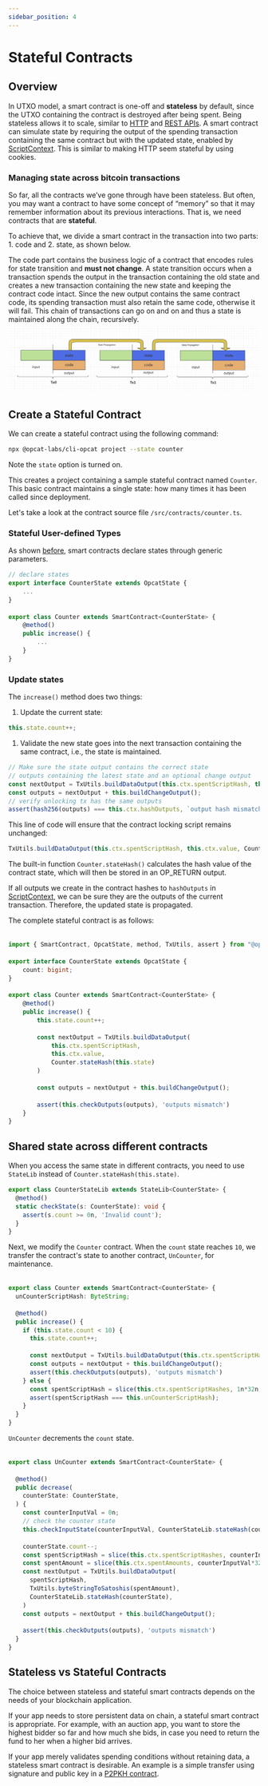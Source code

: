 ```yaml
---
sidebar_position: 4
---
```


# Stateful Contracts

## Overview

In UTXO model, a smart contract is one-off and **stateless** by default, since the UTXO containing the contract is destroyed after being spent. Being stateless allows it to scale, similar to [HTTP](https://stackoverflow.com/questions/5836881/stateless-protocol-and-stateful-protocol) and [REST APIs](https://www.geeksforgeeks.org/restful-statelessness/).
A smart contract can simulate state by requiring
the output of the spending transaction containing the same contract but with the updated state, enabled by [ScriptContext](scriptcontext.md).
This is similar to making HTTP seem stateful by using cookies.

### Managing state across bitcoin transactions

So far, all the contracts we’ve gone through have been stateless. But often, you may want a contract to have some concept of “memory” so that it may remember information about its previous interactions. That is, we need contracts that are **stateful**.

To achieve that, we divide a smart contract in the transaction into two parts: 1. code and 2. state, as shown below.

The code part contains the business logic of a contract that encodes rules for state transition and **must not change**.
A state transition occurs when a transaction spends the output in the transaction containing the old state and creates a new transaction containing the new state and keeping the contract code intact.
Since the new output contains the same contract code, its spending transaction must also retain the same code, otherwise it will fail. This chain of transactions can go on and on and thus a state is maintained along the chain, recursively.
![](../../../static/img/state-btc.png)

## Create a Stateful Contract

We can create a stateful contract using the following command:

```sh
npx @opcat-labs/cli-opcat project --state counter
```

Note the `state` option is turned on.

This creates a project containing a sample stateful contract named `Counter`. This basic contract maintains a single state: how many times it has been called since deployment.

Let's take a look at the contract source file `/src/contracts/counter.ts`.

### Stateful User-defined Types

As shown [before](basics#state), smart contracts declare states through generic parameters.

```ts
// declare states
export interface CounterState extends OpcatState {
    ...
}

export class Counter extends SmartContract<CounterState> {
    @method()
    public increase() {
        ...
    }
}
```

### Update states

The `increase()` method does two things:

1. Update the current state:

```ts
this.state.count++;
```

1. Validate the new state goes into the next transaction containing the same contract, i.e., the state is maintained.

```ts
// Make sure the state output contains the correct state
// outputs containing the latest state and an optional change output
const nextOutput = TxUtils.buildDataOutput(this.ctx.spentScriptHash, this.ctx.value, Counter.stateHash(this.state));
const outputs = nextOutput + this.buildChangeOutput();
// verify unlocking tx has the same outputs
assert(hash256(outputs) === this.ctx.hashOutputs, `output hash mismatch`);
```

This line of code will ensure that the contract locking script remains unchanged:

```ts
TxUtils.buildDataOutput(this.ctx.spentScriptHash, this.ctx.value, Counter.stateHash(this.state));
```

The built-in function `Counter.stateHash()` calculates the hash value of the contract state, which will then be stored in an OP_RETURN output.

If all outputs we create in the contract hashes to `hashOutputs` in [ScriptContext](scriptcontext.md), we can be sure they are the outputs of the current transaction. Therefore, the updated state is propagated.


The complete stateful contract is as follows:

```ts

import { SmartContract, OpcatState, method, TxUtils, assert } from "@opcat-labs/scrypt-ts-opcat";

export interface CounterState extends OpcatState {
    count: bigint;   
}

export class Counter extends SmartContract<CounterState> {
    @method()
    public increase() {
        this.state.count++;

        const nextOutput = TxUtils.buildDataOutput(
            this.ctx.spentScriptHash,
            this.ctx.value,
            Counter.stateHash(this.state)
        )

        const outputs = nextOutput + this.buildChangeOutput();

        assert(this.checkOutputs(outputs), 'outputs mismatch')
    }
}
```

## Shared state across different contracts

When you access the same state in different contracts, you need to use `StateLib` instead of `Counter.stateHash(this.state)`.

```ts
export class CounterStateLib extends StateLib<CounterState> {
  @method()
  static checkState(s: CounterState): void {
    assert(s.count >= 0n, 'Invalid count');
  }
}

```


Next, we modify the `Counter` contract. When the `count` state reaches `10`, we transfer the contract's state to another contract, `UnCounter`, for maintenance.

```ts

export class Counter extends SmartContract<CounterState> {
  unCounterScriptHash: ByteString;
  
  @method()
  public increase() {
    if (this.state.count < 10) {
      this.state.count++;

      const nextOutput = TxUtils.buildDataOutput(this.ctx.spentScriptHash, this.ctx.value, CounterStateLib.stateHash(this.state));
      const outputs = nextOutput + this.buildChangeOutput();
      assert(this.checkOutputs(outputs), 'outputs mismatch')
    } else {
      const spentScriptHash = slice(this.ctx.spentScriptHashes, 1n*32n, 2*32n);
      assert(spentScriptHash === this.unCounterScriptHash);
    }
  }
}
```

`UnCounter` decrements the `count` state.

```ts

export class UnCounter extends SmartContract<CounterState> {

  @method()
  public decrease(
    counterState: CounterState,
  ) {
    const counterInputVal = 0n;
    // check the counter state
    this.checkInputState(counterInputVal, CounterStateLib.stateHash(counterState));
    
    counterState.count--;
    const spentScriptHash = slice(this.ctx.spentScriptHashes, counterInputVal*32n, (counterInputVal + 1n)*32n);
    const spentAmount = slice(this.ctx.spentAmounts, counterInputVal*32n, (counterInputVal + 1n)*32n);
    const nextOutput = TxUtils.buildDataOutput(
      spentScriptHash,
      TxUtils.byteStringToSatoshis(spentAmount),
      CounterStateLib.stateHash(counterState),
    )
    const outputs = nextOutput + this.buildChangeOutput();

    assert(this.checkOutputs(outputs), 'outputs mismatch')
  }
}
```

## Stateless vs Stateful Contracts

The choice between stateless and stateful smart contracts depends on the needs of your blockchain application.

If your app needs to store persistent data on chain, a stateful smart contract is appropriate. For example, with an auction app, you want to store the highest bidder so far and how much she bids, in case you need to return the fund to her when a higher bid arrives.

If your app merely validates spending conditions without retaining data, a stateless smart contract is desirable. An example is a simple transfer using signature and public key in a [P2PKH contract](../how-to-deploy-and-call-a-contract/how-to-deploy-and-call-a-contract.md#method-with-signatures).
